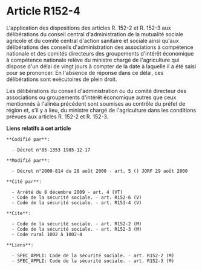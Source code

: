 # Article R152-4

L'application des dispositions des articles R. 152-2 et R. 152-3 aux délibérations du conseil central d'administration de la
mutualité sociale agricole et du comité central d'action sanitaire et sociale ainsi qu'aux délibérations des conseils
d'administration des associations à compétence nationale et des comités directeurs des groupements d'intérêt économique à
compétence nationale relève du ministre chargé de l'agriculture qui dispose d'un délai de vingt jours à compter de la date à
laquelle il a été saisi pour se prononcer. En l'absence de réponse dans ce délai, ces délibérations sont exécutoires de plein
droit.

Les délibérations du conseil d'administration ou du comité directeur des associations ou groupements d'intérêt économique
autres que ceux mentionnés à l'alinéa précédent sont soumises au contrôle du préfet de région et, s'il y a lieu, du ministre
chargé de l'agriculture dans les conditions prévues aux articles R. 152-2 et R. 152-3.

**Liens relatifs à cet article**

	**Codifié par**:

	  - Décret n°85-1353 1985-12-17

	**Modifié par**:

	  - Décret n°2000-814 du 28 août 2000 - art. 5 () JORF 29 août 2000

	**Cité par**:

	  - Arrêté du 8 décembre 2009 - art. 4 (VT)
	  - Code de la sécurité sociale. - art. R152-6 (V)
	  - Code de la sécurité sociale. - art. R153-4 (V)

	**Cite**:

	  - Code de la sécurité sociale. - art. R152-2 (M)
	  - Code de la sécurité sociale. - art. R152-3 (M)
	  - Code rural 1002 à 1002-4

	**Liens**:

	  - SPEC_APPLI: Code de la sécurité sociale. - art. R152-2 (M)
	  - SPEC_APPLI: Code de la sécurité sociale. - art. R152-3 (M)
